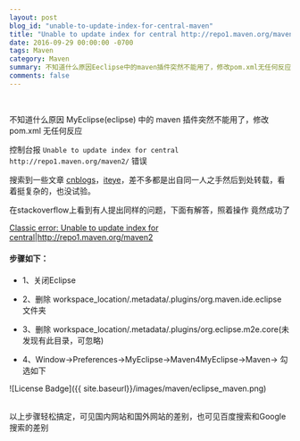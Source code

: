 ```yaml
---
layout: post
blog_id: "unable-to-update-index-for-central-maven"
title: "Unable to update index for central http://repo1.maven.org/maven2/ 解决方法"
date: 2016-09-29 00:00:00 -0700
tags: Maven
category: Maven
summary: 不知道什么原因Eeclipse中的maven插件突然不能用了，修改pom.xml无任何反应
comments: false
---
```

<br>

不知道什么原因 MyEclipse(eclipse) 中的 maven 插件突然不能用了，修改 pom.xml 无任何反应

控制台报 `Unable to update index for central http://repo1.maven.org/maven2/` 错误

搜索到一些文章 <a href="http://www.cnblogs.com/mingforyou/p/3276864.html">cnblogs</a>，<a href="http://zy77612.iteye.com/blog/1338555">iteye</a>，差不多都是出自同一人之手然后到处转载，看着挺复杂的，也没试验。

在stackoverflow上看到有人提出同样的问题，下面有解答，照着操作 竟然成功了

<a href="http://stackoverflow.com/questions/7065478/classic-error-unable-to-update-index-for-centralhttp-repo1-maven-org-maven2">Classic error: Unable to update index for central|http://repo1.maven.org/maven2</a>

#### 步骤如下：

+ 1、关闭Eclipse

+ 2、删除 workspace_location/.metadata/.plugins/org.maven.ide.eclipse 文件夹

+ 3、删除 workspace_location/.metadata/.plugins/org.eclipse.m2e.core(未发现有此目录，可忽略)

+ 4、Window->Preferences->MyEclipse->Maven4MyEclipse->Maven-> 勾选如下
   
![License Badge]({{ site.baseurl}}/images/maven/eclipse_maven.png)

<br>
以上步骤轻松搞定，可见国内网站和国外网站的差别，也可见百度搜索和Google搜索的差别
